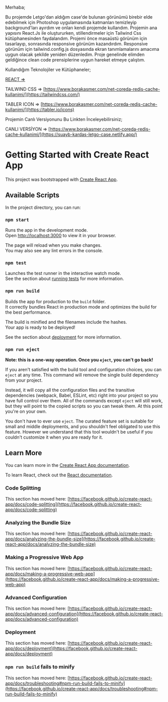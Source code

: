 Merhaba;

Bu projemde Letgo'dan aldığım case'de bulunan görünümü birebir elde edebilmek için Photoshop uygulamasında katmanları temizleyip background'ları ayırdım ve onları kendi projemde kullandım. Projemin ana yapısını React.Js ile oluştururken, stillendirmeler için Tailwind Css kütüphanesinden faydalandım. Projemi önce masaüstü görünüm için tasarlayıp, sonrasında responsive görünüm kazandırdım. Responsive görünüm için tailwind.config.js dosyasında ekran tanımlamalarını amacıma uygun olacak şekilde yeniden düzenledim. Proje genelinde elimden geldiğince clean code prensiplerine uygun hareket etmeye çalıştım.

Kullandığım Teknolojiler ve Kütüphaneler;

 [REACT =>](https://react.dev/) 

TAILWIND CSS => [https://www.borakasmer.com/net-coreda-redis-cache-kullanimi/](https://tailwindcss.com/)

TABLER ICON => [https://www.borakasmer.com/net-coreda-redis-cache-kullanimi/](https://tabler.io/icons)

Projemin Canlı Versiyonunu Bu Linkten İnceleyebilirsiniz;

CANLI VERSİYON => [https://www.borakasmer.com/net-coreda-redis-cache-kullanimi/](https://suayb-kardas-letgo-case.netlify.app/)


# Getting Started with Create React App

This project was bootstrapped with [Create React App](https://github.com/facebook/create-react-app).

## Available Scripts

In the project directory, you can run:

### `npm start`

Runs the app in the development mode.\
Open [http://localhost:3000](http://localhost:3000) to view it in your browser.

The page will reload when you make changes.\
You may also see any lint errors in the console.

### `npm test`

Launches the test runner in the interactive watch mode.\
See the section about [running tests](https://facebook.github.io/create-react-app/docs/running-tests) for more information.

### `npm run build`

Builds the app for production to the `build` folder.\
It correctly bundles React in production mode and optimizes the build for the best performance.

The build is minified and the filenames include the hashes.\
Your app is ready to be deployed!

See the section about [deployment](https://facebook.github.io/create-react-app/docs/deployment) for more information.

### `npm run eject`

**Note: this is a one-way operation. Once you `eject`, you can't go back!**

If you aren't satisfied with the build tool and configuration choices, you can `eject` at any time. This command will remove the single build dependency from your project.

Instead, it will copy all the configuration files and the transitive dependencies (webpack, Babel, ESLint, etc) right into your project so you have full control over them. All of the commands except `eject` will still work, but they will point to the copied scripts so you can tweak them. At this point you're on your own.

You don't have to ever use `eject`. The curated feature set is suitable for small and middle deployments, and you shouldn't feel obligated to use this feature. However we understand that this tool wouldn't be useful if you couldn't customize it when you are ready for it.

## Learn More

You can learn more in the [Create React App documentation](https://facebook.github.io/create-react-app/docs/getting-started).

To learn React, check out the [React documentation](https://reactjs.org/).

### Code Splitting

This section has moved here: [https://facebook.github.io/create-react-app/docs/code-splitting](https://facebook.github.io/create-react-app/docs/code-splitting)

### Analyzing the Bundle Size

This section has moved here: [https://facebook.github.io/create-react-app/docs/analyzing-the-bundle-size](https://facebook.github.io/create-react-app/docs/analyzing-the-bundle-size)

### Making a Progressive Web App

This section has moved here: [https://facebook.github.io/create-react-app/docs/making-a-progressive-web-app](https://facebook.github.io/create-react-app/docs/making-a-progressive-web-app)

### Advanced Configuration

This section has moved here: [https://facebook.github.io/create-react-app/docs/advanced-configuration](https://facebook.github.io/create-react-app/docs/advanced-configuration)

### Deployment

This section has moved here: [https://facebook.github.io/create-react-app/docs/deployment](https://facebook.github.io/create-react-app/docs/deployment)

### `npm run build` fails to minify

This section has moved here: [https://facebook.github.io/create-react-app/docs/troubleshooting#npm-run-build-fails-to-minify](https://facebook.github.io/create-react-app/docs/troubleshooting#npm-run-build-fails-to-minify)
